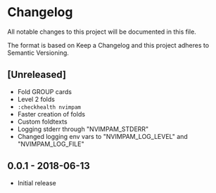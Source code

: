# Changelog

All notable changes to this project will be documented in this file.

The format is based on Keep a Changelog and this project adheres to Semantic Versioning.

## [Unreleased]
- Fold GROUP cards
- Level 2 folds
- `:checkhealth nvimpam`
- Faster creation of folds
- Custom foldtexts
- Logging stderr through "NVIMPAM_STDERR"
- Changed logging env vars to "NVIMPAM_LOG_LEVEL" and "NVIMPAM_LOG_FILE"


## 0.0.1 - 2018-06-13
- Initial release
